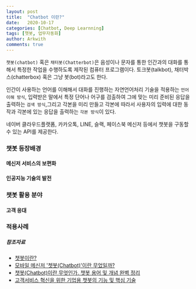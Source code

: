 ```yaml
---
layout: post
title:  "Chatbot 이란?"
date:   2020-10-17
categories: [Chatbot, Deep Learnning]
tags: [챗봇, 업무자동화]
author: Arkwith
comments: true
---
```


`챗봇(chatbot)` 혹은 `채터봇(Chatterbot)`은 음성이나 문자를 통한 인간과의 대화를 통해서 특정한 작업을 수행하도록 제작된 컴퓨터 프로그램이다. 토크봇(talkbot), 채터박스(chatterbox) 혹은 그냥 봇(bot)라고도 한다.

인간이 사용하는 언어를 이해해서 대화를 진행하는 자연언어처리 기술을 적용하는 `언어이해 방식`, 입력받은 말에서 특정 단어나 어구를 검출하여 그에 맞는 미리 준비된 응답을 출력하는 `검색 방식`,그리고 각본을 미리 만들고 각본에 따라서 사용자의 입력에 대한 동작과 각본에 있는 응답을 출력하는 `각본 방식`이 있다.

네이버 클라우드플랫폼, 카카오톡, LINE, 슬랙, 페이스북 메신저 등에서 챗봇을 구동할 수 있는 API를 제공한다.

### 챗봇 등장배경


#### 메신저 서비스의 보편화


#### 인공지능 기술의 발전


### 챗봇 활용 분야


#### 고객 응대



### 적용사례


##### 참조자료
 - [챗봇이란?](https://www.oracle.com/kr/chatbots/what-is-a-chatbot/)
 - [모바일 메신저 '쳇봇(Chatbot)'이란 무었일까?](https://blog.lgcns.com/1126)
 - [챗봇(Chatbot)이란 무엇인가. 챗봇 용어 및 개념 완벽 정리](http://blog.daum.net/rheesahn54/1149)
 - [고객서비스 혁신을 위한 기업용 챗봇의 기능 및 핵심 기술](https://www.samsungsds.com/kr/insights/Chatbot.html)

[jekyll-docs]: http://jekyllrb.com/docs/home
[jekyll-gh]:   https://github.com/jekyll/jekyll
[jekyll-talk]: https://talk.jekyllrb.com/
